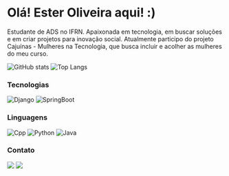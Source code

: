 # Olá! Ester Oliveira aqui! :)
Estudante de ADS no IFRN. Apaixonada em tecnologia, em buscar soluções e em criar projetos para inovação social. Atualmente participo do projeto Cajuínas - Mulheres na Tecnologia, que busca incluir e acolher as mulheres do meu curso.

![GitHub stats](https://github-readme-stats.vercel.app/api?username=esteroliver&show_icons=true&theme=rose&line_height=20)
![Top Langs](https://github-readme-stats.vercel.app/api/top-langs/?username=esteroliver&hide_progress=false&layout=compact&theme=rose)

### Tecnologias
![Django](https://img.shields.io/badge/-Django-000?&logo=django&logoColor=darkred&labelColor=pink)
![SpringBoot](https://img.shields.io/badge/-SpringBoot-000?&logo=springboot&logoColor=darkred&labelColor=pink)

### Linguagens
![Cpp](https://img.shields.io/badge/-C++-000?&logo=cplusplus&logoColor=darkred&labelColor=pink)
![Python](https://img.shields.io/badge/-Python-000?&logo=Python&logoColor=darkred&labelColor=pink)
![Java](https://img.shields.io/badge/-Java-000?&logo=java)

### Contato
[![](https://img.shields.io/badge/-Gmail-000?&logo=gmail&logoColor=darkred&labelColor=pink)](mailto:oliver.ester.2004@gmail.com)
[![](https://img.shields.io/badge/-LinkedIn-000?&logo=linkedin&logoColor=darkred&labelColor=pink)](https://www.linkedin.com/in/ester-oliveira-melo)




